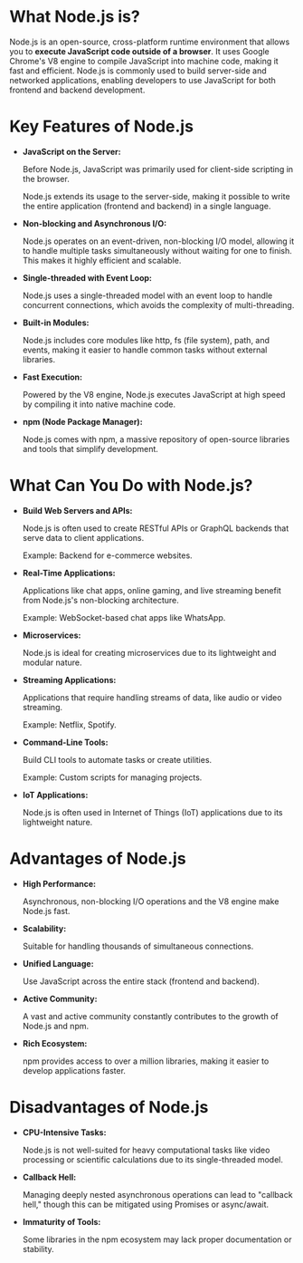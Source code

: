 # What Node.js is?
Node.js is an open-source, cross-platform runtime environment that allows you to **execute JavaScript code outside of a browser**. It uses Google Chrome's V8 engine to compile JavaScript into machine code, making it fast and efficient. Node.js is commonly used to build server-side and networked applications, enabling developers to use JavaScript for both frontend and backend development.

# Key Features of Node.js
* **JavaScript on the Server:**

    Before Node.js, JavaScript was primarily used for client-side scripting in the browser. 

    Node.js extends its usage to the server-side, making it possible to write the entire application (frontend and backend) in a single language.

* **Non-blocking and Asynchronous I/O:**

    Node.js operates on an event-driven, non-blocking I/O model, allowing it to handle multiple tasks simultaneously without waiting for one to finish. This makes it highly efficient and scalable.

* **Single-threaded with Event Loop:**

    Node.js uses a single-threaded model with an event loop to handle concurrent connections, which avoids the complexity of multi-threading.

* **Built-in Modules:** 

    Node.js includes core modules like http, fs (file system), path, and events, making it easier to handle common tasks without external libraries.

* **Fast Execution:**

    Powered by the V8 engine, Node.js executes JavaScript at high speed by compiling it into native machine code.

* **npm (Node Package Manager):**

    Node.js comes with npm, a massive repository of open-source libraries and tools that simplify development.

# What Can You Do with Node.js?
* **Build Web Servers and APIs:**

   Node.js is often used to create RESTful APIs or GraphQL backends that serve data to client applications.

    Example: Backend for e-commerce websites.
* **Real-Time Applications:**

    Applications like chat apps, online gaming, and live streaming benefit from Node.js's non-blocking  architecture.

    Example: WebSocket-based chat apps like WhatsApp.

* **Microservices:**

    Node.js is ideal for creating microservices due to its lightweight and modular nature.

* **Streaming Applications:**

    Applications that require handling streams of data, like audio or video streaming.

    Example: Netflix, Spotify.
    
* **Command-Line Tools:**

    Build CLI tools to automate tasks or create utilities.
    
    Example: Custom scripts for managing projects.

* **IoT Applications:**

    Node.js is often used in Internet of Things (IoT) applications due to its lightweight nature.

# Advantages of Node.js
* **High Performance:**

    Asynchronous, non-blocking I/O operations and the V8 engine make Node.js fast.

* **Scalability:**

    Suitable for handling thousands of simultaneous connections.

* **Unified Language:**

    Use JavaScript across the entire stack (frontend and backend).

* **Active Community:**

    A vast and active community constantly contributes to the growth of Node.js and npm.

* **Rich Ecosystem:**

    npm provides access to over a million libraries, making it easier to develop applications faster.

# Disadvantages of Node.js
* **CPU-Intensive Tasks:**

    Node.js is not well-suited for heavy computational tasks like video processing or scientific calculations due to its single-threaded model.
* **Callback Hell:**

    Managing deeply nested asynchronous operations can lead to "callback hell," though this can be mitigated using Promises or async/await.
* **Immaturity of Tools:**

    Some libraries in the npm ecosystem may lack proper documentation or stability.